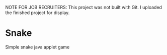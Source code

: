 NOTE FOR JOB RECRUITERS: This project was not built with Git. I uploaded the finished project for display. 

Snake
=====

Simple snake java applet game
